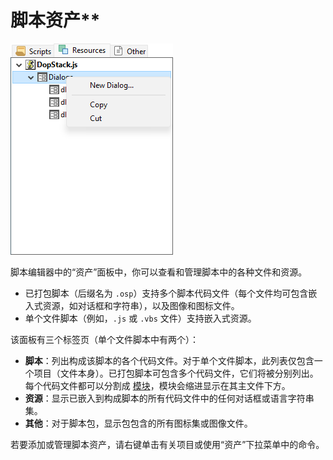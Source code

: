 # 脚本资产**

![](/Manual/images/media/13/scripteditor_assets.png)

脚本编辑器中的“资产”面板中，你可以查看和管理脚本中的各种文件和资源。

- 已打包脚本（后缀名为 `.osp`）支持多个脚本代码文件（每个文件均可包含嵌入式资源，如对话框和字符串），以及图像和图标文件。
- 单个文件脚本（例如，`.js` 或 `.vbs` 文件）支持嵌入式资源。

该面板有三个标签页（单个文件脚本中有两个）：

- **脚本**：列出构成该脚本的各个代码文件。对于单个文件脚本，此列表仅包含一个项目（文件本身）。已打包脚本可包含多个代码文件，它们将被分别列出。每个代码文件都可以分割成 [模块](../script_add-ins/modules.zh.md)，模块会缩进显示在其主文件下方。
- **资源**：显示已嵌入到构成脚本的所有代码文件中的任何对话框或语言字符串集。
- **其他**：对于脚本包，显示包包含的所有图标集或图像文件。

若要添加或管理脚本资产，请右键单击有关项目或使用“资产”下拉菜单中的命令。